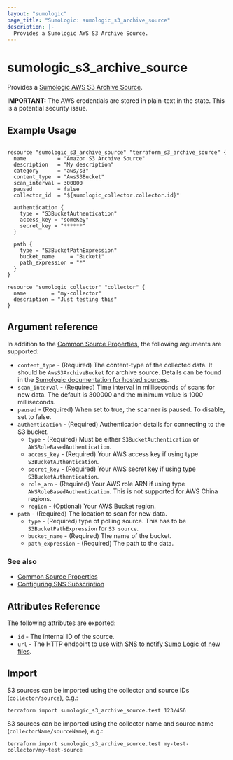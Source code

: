 ```yaml
---
layout: "sumologic"
page_title: "SumoLogic: sumologic_s3_archive_source"
description: |-
  Provides a Sumologic AWS S3 Archive Source.
---
```


# sumologic_s3_archive_source
Provides a [Sumologic AWS S3 Archive Source][2].

__IMPORTANT:__ The AWS credentials are stored in plain-text in the state. This is a potential security issue.

## Example Usage
```hcl

resource "sumologic_s3_archive_source" "terraform_s3_archive_source" {
  name          = "Amazon S3 Archive Source"
  description   = "My description"
  category      = "aws/s3"
  content_type  = "AwsS3Bucket"
  scan_interval = 300000
  paused        = false
  collector_id  = "${sumologic_collector.collector.id}"

  authentication {
    type = "S3BucketAuthentication"
    access_key = "someKey"
    secret_key = "******"
  }

  path {
    type = "S3BucketPathExpression"
    bucket_name     = "Bucket1"
    path_expression = "*"
  }
}

resource "sumologic_collector" "collector" {
  name        = "my-collector"
  description = "Just testing this"
}
```

## Argument reference

In addition to the [Common Source Properties](https://registry.terraform.io/providers/SumoLogic/sumologic/latest/docs#common-source-properties), the following arguments are supported:

 - `content_type` - (Required) The content-type of the collected data. It should be `AwsS3ArchiveBucket` for archive source. Details can be found in the [Sumologic documentation for hosted sources][1].
 - `scan_interval` - (Required) Time interval in milliseconds of scans for new data. The default is 300000 and the minimum value is 1000 milliseconds.
 - `paused` - (Required) When set to true, the scanner is paused. To disable, set to false.
 - `authentication` - (Required) Authentication details for connecting to the S3 bucket.
     + `type` - (Required) Must be either `S3BucketAuthentication` or `AWSRoleBasedAuthentication`.
     + `access_key` - (Required) Your AWS access key if using type `S3BucketAuthentication`.
     + `secret_key` - (Required) Your AWS secret key if using type `S3BucketAuthentication`.
     + `role_arn` - (Required) Your AWS role ARN if using type `AWSRoleBasedAuthentication`. This is not supported for AWS China regions.
     + `region` - (Optional) Your AWS Bucket region.
 - `path` - (Required) The location to scan for new data.
     + `type` - (Required) type of polling source. This has to be `S3BucketPathExpression` for `S3 source`.
     + `bucket_name` - (Required) The name of the bucket. 
     + `path_expression` - (Required) The path to the data.

### See also
  * [Common Source Properties](https://registry.terraform.io/providers/SumoLogic/sumologic/latest/docs#common-source-properties)
  * [Configuring SNS Subscription](https://registry.terraform.io/providers/SumoLogic/sumologic/latest/docs#configuring-sns-subscription)

## Attributes Reference
The following attributes are exported:

- `id` - The internal ID of the source.
- `url` - The HTTP endpoint to use with [SNS to notify Sumo Logic of new files](https://help.sumologic.com/03Send-Data/Sources/02Sources-for-Hosted-Collectors/Amazon-Web-Services/AWS-S3-Source#Set_up_SNS_in_AWS_(Optional)).

## Import
S3 sources can be imported using the collector and source IDs (`collector/source`), e.g.:

```hcl
terraform import sumologic_s3_archive_source.test 123/456
```

S3 sources can be imported using the collector name and source name (`collectorName/sourceName`), e.g.:

```hcl
terraform import sumologic_s3_archive_source.test my-test-collector/my-test-source
```

[1]: https://help.sumologic.com/Send_Data/Sources/03Use_JSON_to_Configure_Sources/JSON_Parameters_for_Hosted_Sources
[2]: https://help.sumologic.com/docs/manage/archive/#create-an-aws-s3-archivesource
